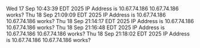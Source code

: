 
Wed 17 Sep 10:43:39 EDT 2025 IP Address is 10.67.74.186 
10.67.74.186 
works?
Thu 18 Sep 21:09:09 EDT 2025 IP Address is 10.67.74.186 
10.67.74.186 
works?
Thu 18 Sep 21:14:17 EDT 2025 IP Address is 10.67.74.186 
10.67.74.186 
works?
Thu 18 Sep 21:16:48 EDT 2025 IP Address is 10.67.74.186 
10.67.74.186 
works?
Thu 18 Sep 21:18:02 EDT 2025 IP Address is 10.67.74.186 
10.67.74.186 
works?
